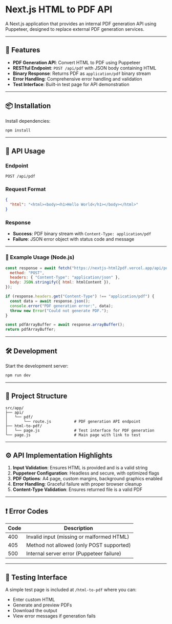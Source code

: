 # Next.js HTML to PDF API

A Next.js application that provides an internal PDF generation API using Puppeteer, designed to replace external PDF generation services.

---

## 🚀 Features

- **PDF Generation API**: Convert HTML to PDF using Puppeteer  
- **RESTful Endpoint**: `POST /api/pdf` with JSON body containing HTML  
- **Binary Response**: Returns PDF as `application/pdf` binary stream  
- **Error Handling**: Comprehensive error handling and validation  
- **Test Interface**: Built-in test page for API demonstration  

---

## 📦 Installation

Install dependencies:

```bash
npm install
```

---

## 📡 API Usage

### Endpoint

```http
POST /api/pdf
```

### Request Format

```json
{
  "html": "<html><body><h1>Hello World</h1></body></html>"
}
```

### Response

- **Success**: PDF binary stream with `Content-Type: application/pdf`
- **Failure**: JSON error object with status code and message

---

### 🧪 Example Usage (Node.js)

```javascript
const response = await fetch("https://nextjs-html2pdf.vercel.app/api/pdf", {
  method: "POST",
  headers: { "Content-Type": "application/json" },
  body: JSON.stringify({ html: htmlContent }),
});

if (response.headers.get("Content-Type") !== "application/pdf") {
  const data = await response.json();
  console.error("PDF generation error:", data);
  throw new Error("Could not generate PDF.");
}

const pdfArrayBuffer = await response.arrayBuffer();
return pdfArrayBuffer;
```

---

## 🛠 Development

Start the development server:

```bash
npm run dev
```

---

## 🧱 Project Structure

```
src/app/
├── api/
│   └── pdf/
│       └── route.js          # PDF generation API endpoint
├── html-to-pdf/
│   └── page.js               # Test interface for PDF generation
└── page.js                   # Main page with link to test
```

---

## ⚙️ API Implementation Highlights

1. **Input Validation**: Ensures HTML is provided and is a valid string  
2. **Puppeteer Configuration**: Headless and secure, with optimized flags  
3. **PDF Options**: A4 page, custom margins, background graphics enabled  
4. **Error Handling**: Graceful failure with proper browser cleanup  
5. **Content-Type Validation**: Ensures returned file is a valid PDF  

---

## ❗ Error Codes

| Code | Description                                 |
|------|---------------------------------------------|
| 400  | Invalid input (missing or malformed HTML)   |
| 405  | Method not allowed (only POST supported)    |
| 500  | Internal server error (Puppeteer failure)   |

---

## 🧪 Testing Interface

A simple test page is included at `/html-to-pdf` where you can:

- Enter custom HTML  
- Generate and preview PDFs  
- Download the output  
- View error messages if generation fails  

